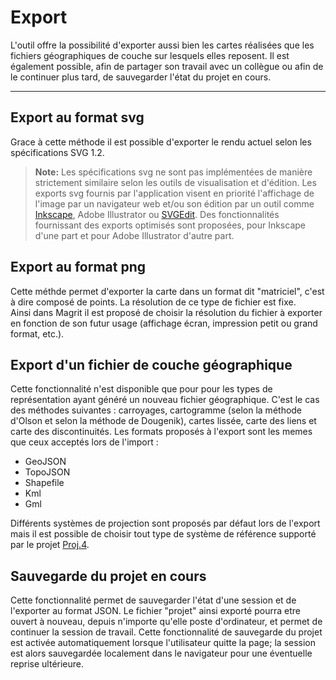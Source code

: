 Export
===================

L'outil offre la possibilité d'exporter aussi bien les cartes réalisées que les fichiers géographiques de couche sur lesquels elles reposent.
Il est également possible, afin de partager son travail avec un collègue ou afin de le continuer plus tard, de sauvegarder l'état du projet en cours.


----------


Export au format svg
-------------

Grace à cette méthode il est possible d'exporter le rendu actuel selon les spécifications SVG 1.2.

> **Note:**
> Les spécifications svg ne sont pas implémentées de manière strictement similaire selon les outils de visualisation et d'édition.
> Les exports svg fournis par l'application visent en priorité l'affichage de l'image par un navigateur web et/ou son édition par un outil comme [Inkscape], Adobe Illustrator ou [SVGEdit].
> Des fonctionnalités fournissant des exports optimisés sont proposées, pour Inkscape d'une part et pour Adobe Illustrator d'autre part.



Export au format png
-------------
Cette méthde permet d'exporter la carte dans un format dit "matriciel", c'est à dire composé de points.
La résolution de ce type de fichier est fixe.  
Ainsi dans Magrit il est proposé de choisir la résolution du fichier à exporter en fonction de son futur usage (affichage écran, impression petit ou grand format, etc.).

Export d'un fichier de couche géographique
-------------

Cette fonctionnalité n'est disponible que pour pour les types de représentation ayant généré un nouveau fichier géographique.
C'est le cas des méthodes suivantes : carroyages, cartogramme (selon la méthode d'Olson et selon la méthode de Dougenik), cartes lissée, carte des liens et carte des discontinuités.
Les formats proposés à l'export sont les memes que ceux acceptés lors de l'import :
- GeoJSON
- TopoJSON
- Shapefile
- Kml
- Gml

Différents systèmes de projection sont proposés par défaut lors de l'export mais il est possible de choisir tout type de système de référence supporté par le projet [Proj.4].

Sauvegarde du projet en cours
-------------

Cette fonctionnalité permet de sauvegarder l'état d'une session et de l'exporter au format JSON.
Le fichier "projet" ainsi exporté pourra etre ouvert à nouveau, depuis n'importe qu'elle poste d'ordinateur, et permet de continuer la session de travail.
Cette fonctionnalité de sauvegarde du projet est activée automatiquement lorsque l'utilisateur quitte la page; la session est alors sauvegardée localement dans le navigateur pour une éventuelle reprise ultérieure.


  [Inkscape]: https://inkscape.org
  [SVGEdit]: https://github.com/SVG-Edit/svgedit
  [Proj.4]: https://github.com/OSGeo/proj.4/wiki



